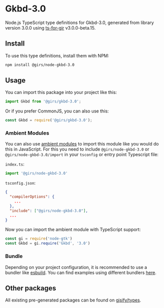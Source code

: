 
# Gkbd-3.0

Node.js TypeScript type definitions for Gkbd-3.0, generated from library version 3.0.0 using [ts-for-gir](https://github.com/gjsify/ts-for-gir) v3.0.0-beta.15.

## Install

To use this type definitions, install them with NPM:
```bash
npm install @girs/node-gkbd-3.0
```

## Usage

You can import this package into your project like this:
```ts
import Gkbd from '@girs/gkbd-3.0';
```

Or if you prefer CommonJS, you can also use this:
```ts
const Gkbd = require('@girs/gkbd-3.0');
```

### Ambient Modules

You can also use [ambient modules](https://github.com/gjsify/ts-for-gir/tree/main/packages/cli#ambient-modules) to import this module like you would do this in JavaScript.
For this you need to include `@girs/node-gkbd-3.0` or `@girs/node-gkbd-3.0/import` in your `tsconfig` or entry point Typescript file:

`index.ts`:
```ts
import '@girs/node-gkbd-3.0'
```

`tsconfig.json`:
```json
{
  "compilerOptions": {
    ...
  },
  "include": ["@girs/node-gkbd-3.0"],
  ...
}
```

Now you can import the ambient module with TypeScript support: 

```ts
const gi = require('node-gtk')
const Gkbd = gi.require('Gkbd', '3.0')
```



### Bundle

Depending on your project configuration, it is recommended to use a bundler like [esbuild](https://esbuild.github.io/). You can find examples using different bundlers [here](https://github.com/gjsify/ts-for-gir/tree/main/examples).

## Other packages

All existing pre-generated packages can be found on [gjsify/types](https://github.com/gjsify/types).

